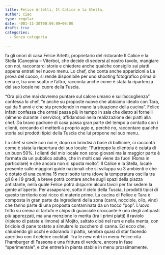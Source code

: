 ```yaml
---
title: Felice Arletti, Il Calice e la Stella,
author: ciao
type: regular
date: -001-11-30T00:00:00+00:00
draft: true
categories:
  - Senza categoria

---
```

fa gli onori di casa Felice Arletti, proprietario del ristorante Il Calice e la Stella (Canepina &#8211; Viterbo), che decide di sedersi al nostro tavolo, mangiare con noi, raccontarci storie e chiedere anche qualche consiglio sui piatti appena entrati nel nuovo menu. Lo chef, che conta anche apparizioni a La prova del cuoco, si rende disponibile per uno shooting fotografico prima di cena e, tra uno scatto e l&#8217;altro, racconta anche come è stata la ripartenza del suo locale nel cuore della Tuscia.

&#8220;Ora più che mai dovremo puntare sul calore umano e sull&#8217;accoglienza&#8221; confessa lo chef, &#8220;e anche su proposte nuove che abbiamo ideato con Tara, qui da 5 anni e che sta prendendo in mano la situazione della cucina&#8221;. Felice infatti confessa che ormai passa più in tempo in sala che dietro ai fornelli (almeno durante il servizio); affidandosi nella realizzazione dei piatti alla chef. Da bravo padrone di casa passa gran parte del tempo a contatto con i clienti, cercando di metterli a proprio agio e, perché no, raccontare qualche storia sui prodotti tipici della Tuscia che lui propone nel suo menu.

Lo chef si siede con noi e, dopo un brindisi a base di bollicine, ci racconta come è stata la riapertura del suo locale: &#8220;Purtroppo la clientela è calata di un buon 50%. I clienti del mio locale non sono giovani ma la maggior parte è formata da un pubblico adulto, che in molti casi viene da fuori (Roma in particolare) e che ancora non si sposta molto&#8221;. Il Calice e la Stella, locale presente sulle maggiori guide nazionali che si sviluppa su 3 ambienti e che è dotato di una cantina 15 metri sotto terra (dove la temperatura oscilla tra gli 8 e i 9 gradi, a breve potrà contare anche sugli spazi della piazza antistante, nella quale Felice potrà disporre alcuni tavoli per far sedere la gente all&#8217;aperto. Per assaporare, sotto il cielo della Tuscia, i prodotti tipici di questo territorio così ricco di materie prime. La cucina di Felice e Tara è composta in gran parte da ingredienti della zona (carni, nocciole, olio, vino) che fanno parte di una proposta contaminata da un tocco &#8220;pop&#8221;. L&#8217;uovo fritto su crema di tartufo e chips di guanciale croccante è uno degli antipasti più apprezzati, ma una menzione lo merita (tra i primi piatti) il raviolo (ripieno di patate e limone) al Mojito, saltato cioè nel rum e nella menta, con briciole di pane tostato a simulare lo zucchero di canna. Ed ecco che, chiudendo gli occhi e odorando il piatto, sembra quasi di star facendo aperitivo con il celebre cocktail. Tra le new entri in menu Felice cita l&#8217;hamburger di Fassona e una frittura di verdure, ancora in fase &#8220;sperimentale&#8221;, e che entrerà in pianta stabile in menu prossimamente.